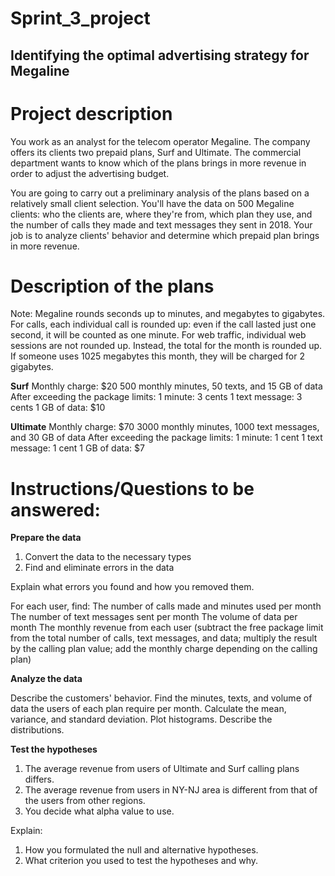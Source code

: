 # Sprint_3_project

## Identifying the optimal advertising strategy for Megaline

# Project description
You work as an analyst for the telecom operator Megaline. The company offers its clients two prepaid plans, Surf and Ultimate. The commercial department wants to know which of the plans brings in more revenue in order to adjust the advertising budget.

You are going to carry out a preliminary analysis of the plans based on a relatively small client selection. You'll have the data on 500 Megaline clients: who the clients are, where they're from, which plan they use, and the number of calls they made and text messages they sent in 2018. Your job is to analyze clients' behavior and determine which prepaid plan brings in more revenue.

# Description of the plans
Note: Megaline rounds seconds up to minutes, and megabytes to gigabytes. For calls, each individual call is rounded up: even if the call lasted just one second, it will be counted as one minute. For web traffic, individual web sessions are not rounded up. Instead, the total for the month is rounded up. If someone uses 1025 megabytes this month, they will be charged for 2 gigabytes.

**Surf**
Monthly charge: $20
500 monthly minutes, 50 texts, and 15 GB of data
After exceeding the package limits:
1 minute: 3 cents
1 text message: 3 cents
1 GB of data: $10

**Ultimate**
Monthly charge: $70
3000 monthly minutes, 1000 text messages, and 30 GB of data
After exceeding the package limits:
1 minute: 1 cent
1 text message: 1 cent
1 GB of data: $7

# Instructions/Questions to be answered: 

**Prepare the data**
1. Convert the data to the necessary types
2. Find and eliminate errors in the data

Explain what errors you found and how you removed them.

For each user, find:
The number of calls made and minutes used per month
The number of text messages sent per month
The volume of data per month
The monthly revenue from each user (subtract the free package limit from the total number of calls, text messages, and data; multiply the result by the calling plan value; add the monthly charge depending on the calling plan)

**Analyze the data**

Describe the customers' behavior. Find the minutes, texts, and volume of data the users of each plan require per month. Calculate the mean, variance, and standard deviation. Plot histograms. Describe the distributions.

**Test the hypotheses**
1. The average revenue from users of Ultimate and Surf calling plans differs.
2. The average revenue from users in NY-NJ area is different from that of the users from other regions.
3. You decide what alpha value to use.

Explain:

1. How you formulated the null and alternative hypotheses.
2. What criterion you used to test the hypotheses and why.

